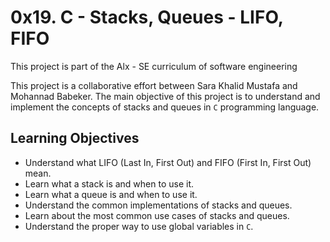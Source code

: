0x19. C - Stacks, Queues - LIFO, FIFO
=====================================

This project is part of the Alx - SE curriculum of software engineering

This project is a collaborative effort between Sara Khalid Mustafa and Mohannad Babeker. The main objective of this project is to understand and implement the concepts of stacks and queues in `C` programming language.

Learning Objectives
-------------------

-   Understand what LIFO (Last In, First Out) and FIFO (First In, First Out) mean.
-   Learn what a stack is and when to use it.
-   Learn what a queue is and when to use it.
-   Understand the common implementations of stacks and queues.
-   Learn about the most common use cases of stacks and queues.
-   Understand the proper way to use global variables in `C`.
